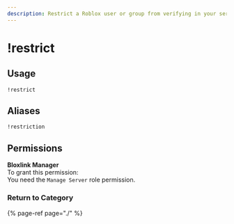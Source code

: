 ```yaml
---
description: Restrict a Roblox user or group from verifying in your server.
---
```


# !restrict

## Usage

```text
!restrict
```

## Aliases

```text
!restriction
```

## Permissions

**Bloxlink Manager**  
To grant this permission:  
You need the `Manage Server` role permission.

### Return to Category

{% page-ref page="./" %}

